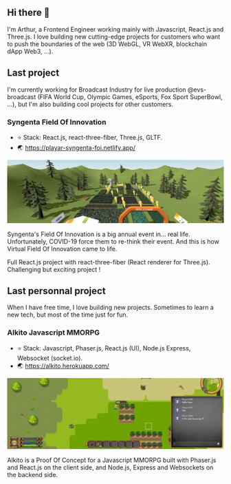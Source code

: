 ## Hi there 👋

I'm Arthur, a Frontend Engineer working mainly with Javascript, React.js and Three.js.
I love building new cutting-edge projects for customers who want to push the boundaries of the web (3D WebGL, VR WebXR, blockchain dApp Web3, ...).


## Last project

I'm currently working for Broadcast Industry for live production @evs-broadcast  (FIFA World Cup, Olympic Games, eSports, Fox Sport SuperBowl, ...),
but I'm also building cool projects for other customers.


### Syngenta Field Of Innovation

* :star: Stack: React.js, react-three-fiber, Three.js, GLTF.
* :earth_asia: https://playar-syngenta-foi.netlify.app/

![GitHub Logo](/projects/syngenta.jpg)

Syngenta's Field Of Innovation is a big annual event in... real life. Unfortunately, COVID-19 force them to re-think their event. And this is how Virtual Field Of Innovation came to life.

Full React.js project with react-three-fiber (React renderer for Three.js). Challenging but exciting project !

## Last personnal project

When I have free time, I love building new projects. Sometimes to learn a new tech, but most of the time just for fun.

### Alkito Javascript MMORPG

* :star: Stack: Javascript, Phaser.js, React.js (UI), Node.js Express, Websocket (socket.io).
* :earth_asia: https://alkito.herokuapp.com/

![GitHub Logo](/projects/alkito.jpg)

Alkito is a Proof Of Concept for a Javascript MMORPG built with Phaser.js and React.js on the client side, and Node.js, Express and Websockets on the backend side.